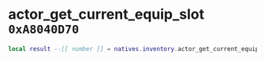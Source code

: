 # actor_get_current_equip_slot `0xA8040D70`

```lua
local result --[[ number ]] = natives.inventory.actor_get_current_equip_slot(_unk0 --[[ number ]])
```